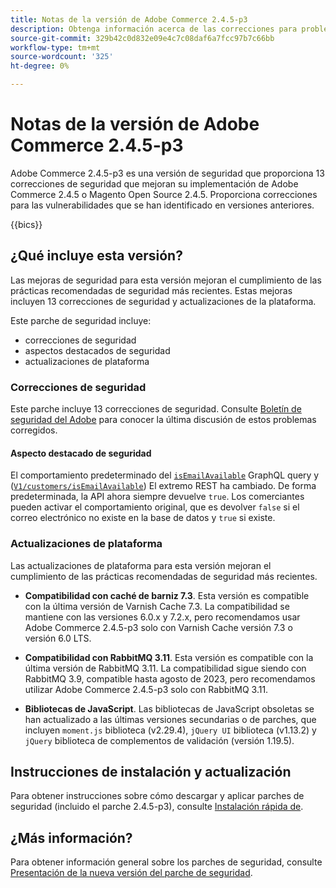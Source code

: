 ```yaml
---
title: Notas de la versión de Adobe Commerce 2.4.5-p3
description: Obtenga información acerca de las correcciones para problemas de seguridad en la versión 2.4.5-p3 de Adobe Commerce.
source-git-commit: 329b42c0d832e09e4c7c08daf6a7fcc97b7c66bb
workflow-type: tm+mt
source-wordcount: '325'
ht-degree: 0%

---
```



# Notas de la versión de Adobe Commerce 2.4.5-p3

Adobe Commerce 2.4.5-p3 es una versión de seguridad que proporciona 13 correcciones de seguridad que mejoran su implementación de Adobe Commerce 2.4.5 o Magento Open Source 2.4.5. Proporciona correcciones para las vulnerabilidades que se han identificado en versiones anteriores.

{{bics}}

## ¿Qué incluye esta versión?

Las mejoras de seguridad para esta versión mejoran el cumplimiento de las prácticas recomendadas de seguridad más recientes.  Estas mejoras incluyen 13 correcciones de seguridad y actualizaciones de la plataforma.

Este parche de seguridad incluye:

* correcciones de seguridad
* aspectos destacados de seguridad
* actualizaciones de plataforma

### Correcciones de seguridad

Este parche incluye 13 correcciones de seguridad. Consulte [Boletín de seguridad del Adobe](https://helpx.adobe.com/security/products/magento/apsb23-35.html) para conocer la última discusión de estos problemas corregidos.

#### Aspecto destacado de seguridad

El comportamiento predeterminado del [`isEmailAvailable`](https://developer.adobe.com/commerce/webapi/graphql/schema/customer/queries/is-email-available/) GraphQL query y ([`V1/customers/isEmailAvailable`](https://adobe-commerce.redoc.ly/2.4.6-admin/tag/customersisEmailAvailable/#operation/PostV1CustomersIsEmailAvailable)) El extremo REST ha cambiado. De forma predeterminada, la API ahora siempre devuelve `true`. Los comerciantes pueden activar el comportamiento original, que es devolver `false` si el correo electrónico no existe en la base de datos y `true` si existe. <!-- AC-6695 -->

### Actualizaciones de plataforma

Las actualizaciones de plataforma para esta versión mejoran el cumplimiento de las prácticas recomendadas de seguridad más recientes.

* **Compatibilidad con caché de barniz 7.3**. Esta versión es compatible con la última versión de Varnish Cache 7.3. La compatibilidad se mantiene con las versiones 6.0.x y 7.2.x, pero recomendamos usar Adobe Commerce 2.4.5-p3 solo con Varnish Cache versión 7.3 o versión 6.0 LTS.

* **Compatibilidad con RabbitMQ 3.11**. Esta versión es compatible con la última versión de RabbitMQ 3.11. La compatibilidad sigue siendo con RabbitMQ 3.9, compatible hasta agosto de 2023, pero recomendamos utilizar Adobe Commerce 2.4.5-p3 solo con RabbitMQ 3.11.

* **Bibliotecas de JavaScript**. Las bibliotecas de JavaScript obsoletas se han actualizado a las últimas versiones secundarias o de parches, que incluyen `moment.js` biblioteca (v2.29.4), `jQuery UI` biblioteca (v1.13.2) y `jQuery` biblioteca de complementos de validación (versión 1.19.5).

## Instrucciones de instalación y actualización

Para obtener instrucciones sobre cómo descargar y aplicar parches de seguridad (incluido el parche 2.4.5-p3), consulte [Instalación rápida de](../../../installation/composer.md).

## ¿Más información?

Para obtener información general sobre los parches de seguridad, consulte [Presentación de la nueva versión del parche de seguridad](https://community.magento.com/t5/Magento-DevBlog/Introducing-the-New-Security-Patch-Release/ba-p/141287).
